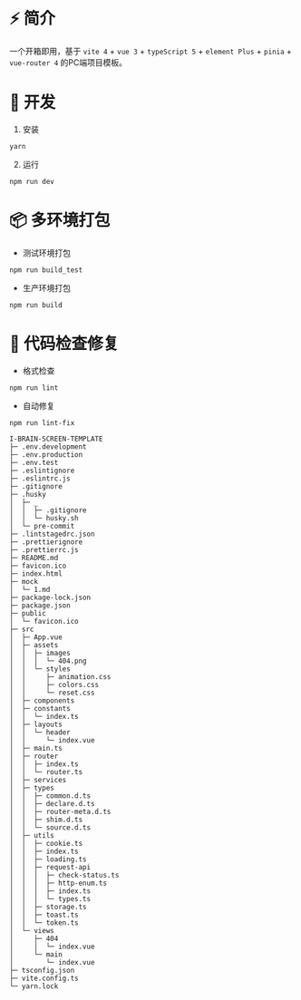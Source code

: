 # ⚡️ 简介

一个开箱即用，基于 `vite 4` + `vue 3` + `typeScript 5` + `element Plus` + `pinia` + `vue-router 4` 的PC端项目模板。

# 🚀 开发

1. 安装

```
yarn
```

2. 运行

```
npm run dev
```

# 📦️ 多环境打包

- 测试环境打包

```
npm run build_test
```

- 生产环境打包

```
npm run build
```

# 🔧 代码检查修复

- 格式检查

```
npm run lint
```

- 自动修复

```
npm run lint-fix
```

```
I-BRAIN-SCREEN-TEMPLATE
├─ .env.development
├─ .env.production
├─ .env.test
├─ .eslintignore
├─ .eslintrc.js
├─ .gitignore
├─ .husky
│  ├─ _
│  │  ├─ .gitignore
│  │  └─ husky.sh
│  └─ pre-commit
├─ .lintstagedrc.json
├─ .prettierignore
├─ .prettierrc.js
├─ README.md
├─ favicon.ico
├─ index.html
├─ mock
│  └─ 1.md
├─ package-lock.json
├─ package.json
├─ public
│  └─ favicon.ico
├─ src
│  ├─ App.vue
│  ├─ assets
│  │  ├─ images
│  │  │  └─ 404.png
│  │  └─ styles
│  │     ├─ animation.css
│  │     ├─ colors.css
│  │     └─ reset.css
│  ├─ components
│  ├─ constants
│  │  └─ index.ts
│  ├─ layouts
│  │  └─ header
│  │     └─ index.vue
│  ├─ main.ts
│  ├─ router
│  │  ├─ index.ts
│  │  └─ router.ts
│  ├─ services
│  ├─ types
│  │  ├─ common.d.ts
│  │  ├─ declare.d.ts
│  │  ├─ router-meta.d.ts
│  │  ├─ shim.d.ts
│  │  └─ source.d.ts
│  ├─ utils
│  │  ├─ cookie.ts
│  │  ├─ index.ts
│  │  ├─ loading.ts
│  │  ├─ request-api
│  │  │  ├─ check-status.ts
│  │  │  ├─ http-enum.ts
│  │  │  ├─ index.ts
│  │  │  └─ types.ts
│  │  ├─ storage.ts
│  │  ├─ toast.ts
│  │  └─ token.ts
│  └─ views
│     ├─ 404
│     │  └─ index.vue
│     └─ main
│        └─ index.vue
├─ tsconfig.json
├─ vite.config.ts
└─ yarn.lock

```
